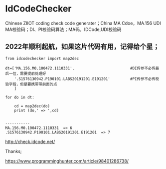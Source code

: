 # IdCodeChecker
Chinese ZIIOT coding check code generater；China MA Cdoe，MA.156 UDI MA校验码；DI、PI校验码算法；MA码，IDCode,UDI校验码


## 2022年顺利起航，如果这片代码有用，记得给个星；




    from idcodechecker import map2dec
    
    dt=['MA.156.M0.100472.1110331',							#DI传参不必传最后一位，需要提前处理好
        '.S1576130942.P190101.LABS20191201.E191201'			#PI传参不必传校验字段，但是要携带带前面的点 
        ]

    for do in dt:

        cd = map2dec(do)
        print (do,' => ',cd)


    -----------
    MA.156.M0.100472.1110331  => 6
    .S1576130942.P190101.LABS20191201.E191201  => 7


http://check.idcode.net/

Thanks;

https://www.programminghunter.com/article/98401286738/
